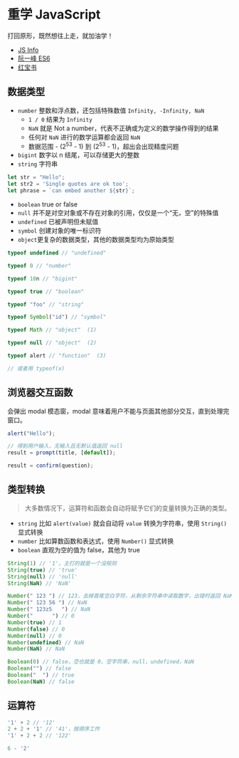 # 重学 JavaScript

打回原形，既然想往上走，就加油学！

- [JS Info](https://zh.javascript.info/)
- [阮一峰 ES6](https://es6.ruanyifeng.com/)
- [红宝书](/hbs/4/)

## 数据类型

- `number` 整数和浮点数，还包括特殊数值 `Infinity, -Infinity, NaN`
	- `1 / 0` 结果为 `Infinity`
	- `NaN` 就是 Not a number，代表不正确或为定义的数学操作得到的结果
	- 任何对 `NaN` 进行的数学运算都会返回 `NaN`
	- 数据范围 - (2<sup>53</sup> - 1) 到 (2<sup>53</sup> - 1)，超出会出现精度问题
- `bigint` 数字以 n 结尾，可以存储更大的整数
- `string` 字符串

```js
let str = "Hello";
let str2 = 'Single quotes are ok too';
let phrase = `can embed another ${str}`;
```

- `boolean` true or false
- `null` 并不是对空对象或不存在对象的引用，仅仅是一个“无，空”的特殊值
- `undefined` 已被声明但未赋值
- `symbol` 创建对象的唯一标识符
- `object`更复杂的数据类型，其他的数据类型均为原始类型

```js
typeof undefined // "undefined"

typeof 0 // "number"

typeof 10n // "bigint"

typeof true // "boolean"

typeof "foo" // "string"

typeof Symbol("id") // "symbol"

typeof Math // "object"  (1)

typeof null // "object"  (2)

typeof alert // "function"  (3)

// 或者用 typeof(x)
```

## 浏览器交互函数

会弹出 modal 模态窗，modal 意味着用户不能与页面其他部分交互，直到处理完窗口。

```js
alert("Hello");

// 得到用户输入，无输入且无默认值返回 null
result = prompt(title, [default]);

result = confirm(question);
```


## 类型转换

> 大多数情况下，运算符和函数会自动将赋予它们的变量转换为正确的类型。

- `string` 比如 `alert(value)` 就会自动将 `value` 转换为字符串，使用 `String()` 显式转换
- `number` 比如算数函数和表达式，使用 `Number()` 显式转换
- `boolean` 直观为空的值为 false，其他为 true

```js
String(1) // '1'，主打的就是一个没规则
String(true) // 'true'
String(null) // 'null'
String(NaN) // 'NaN'

Number(" 123 ") // 123，去掉首尾空白字符，从剩余字符串中读取数字，出错时返回 NaN
Number(" 123 56 ") // NaN
Number(" 123z5   ") // NaN
Number("      ") // 0
Number(true) // 1
Number(false) // 0
Number(null) // 0
Number(undefined) // NaN
Number(NaN) // NaN

Boolean(0) // false，空也就是 0，空字符串，null，undefined，NaN
Boolean("") // false
Boolean("  ") // true
Boolean(NaN) // false
```

## 运算符

```js
'1' + 2 // '12'
2 + 2 + '1' // '41'，按顺序工作
'1' + 2 + 2 // '122'

6 - '2'
```

